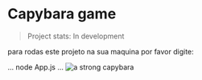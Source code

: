 # Capybara game

> Project stats: In development

para rodas este projeto na sua maquina por favor digite:

...
node App.js
...
![a strong capybara](https://user-images.githubusercontent.com/84585409/224676432-7e92ce92-731a-4ec2-8bb1-b033791da814.png)
